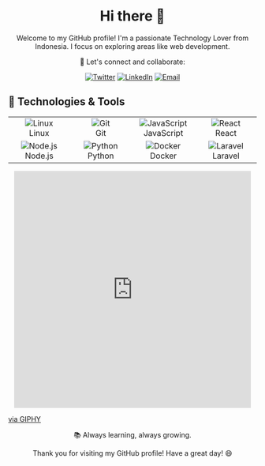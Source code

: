 <!-- Add your introduction -->
<h1 align="center">Hi there 👋</h1>
<p align="center">
  Welcome to my GitHub profile! I'm a passionate Technology Lover from Indonesia. I focus on exploring areas like web development.
</p>

<p align="center">
  🚀 Let's connect and collaborate:
</p>

<!-- Add social media and contact links -->
<p align="center">
  <a href="https://twitter.com/your-twitter-handle"><img src="https://img.shields.io/badge/Twitter-Follow-1DA1F2?style=for-the-badge&logo=twitter" alt="Twitter"></a>
  <a href="https://www.linkedin.com/in/your-linkedin-profile"><img src="https://img.shields.io/badge/LinkedIn-Connect-0077B5?style=for-the-badge&logo=linkedin" alt="LinkedIn"></a>
  <a href="mailto:your.email@example.com"><img src="https://img.shields.io/badge/Email-Contact-D14836?style=for-the-badge&logo=gmail" alt="Email"></a>
</p>

## 🔧 Technologies & Tools

<!-- Use a table to organize your tech stack -->
<p align="center">
  <table align="center">
    <tr>
      <td align="center" width="120">
        <img src="https://img.shields.io/badge/Linux-Enthusiast-333333?style=for-the-badge&logo=linux" alt="Linux">
        <br>Linux
      </td>
      <td align="center" width="120">
        <img src="https://img.shields.io/badge/Git-Geek-333333?style=for-the-badge&logo=git" alt="Git">
        <br>Git
      </td>
      <td align="center" width="120">
        <img src="https://img.shields.io/badge/JavaScript-Ninja-333333?style=for-the-badge&logo=javascript" alt="JavaScript">
        <br>JavaScript
      </td>
      <td align="center" width="120">
        <img src="https://img.shields.io/badge/React-Enthusiast-333333?style=for-the-badge&logo=react" alt="React">
        <br>React
      </td>
    </tr>
    <tr>
      <td align="center" width="120">
        <img src="https://img.shields.io/badge/Node.js-Lover-333333?style=for-the-badge&logo=node.js" alt="Node.js">
        <br>Node.js
      </td>
      <td align="center" width="120">
        <img src="https://img.shields.io/badge/Python-Geek-333333?style=for-the-badge&logo=python" alt="Python">
        <br>Python
      </td>
      <td align="center" width="120">
        <img src="https://img.shields.io/badge/Docker-Fan-333333?style=for-the-badge&logo=docker" alt="Docker">
        <br>Docker
      </td>
      <td align="center" width="120">
        <img src="https://img.shields.io/badge/Laravel-Enthusiast-333333?style=for-the-badge&logo=laravel" alt="Laravel">
        <br>Laravel
      </td>
    </tr>
  </table>
</p>

<!-- Add your animated GIF below -->
<p align="center">
  <iframe src="https://giphy.com/embed/UDclWKlmfmq7twI3iJ" width="480" height="480" frameBorder="0" class="giphy-embed" allowFullScreen></iframe><p><a href="https://giphy.com/gifs/StellarGenetic-bird-owl-white-faced-scops-UDclWKlmfmq7twI3iJ">via GIPHY</a></p> 
</p>

<p align="center">
  📚 Always learning, always growing.
</p>

<p align="center">
  Thank you for visiting my GitHub profile! Have a great day! 😄
</p>


<!--
**Dafaakmal12/Dafaakmal12** is a ✨ _special_ ✨ repository because its `README.md` (this file) appears on your GitHub profile.

Here are some ideas to get you started:

- 🔭 I’m currently working on ...
- 🌱 I’m currently learning ...
- 👯 I’m looking to collaborate on ...
- 🤔 I’m looking for help with ...
- 💬 Ask me about ...
- 📫 How to reach me: ...
- 😄 Pronouns: ...
- ⚡ Fun fact: ...
-->
